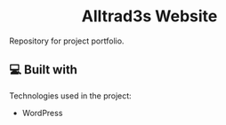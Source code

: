 <h1 align="center" id="title">Alltrad3s Website</h1>

<p id="description">Repository for project portfolio.</p>

  
<h2>💻 Built with</h2>

Technologies used in the project:

*   WordPress
